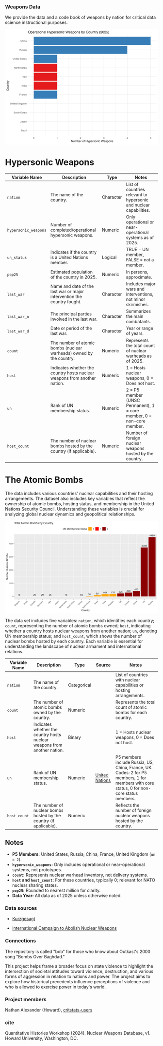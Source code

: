 ### Weapons Data

We provide the data and a code book of weapons by nation for critical data science instructional purposes.

![](plots/hypersonic_bar.png)

# Hypersonic Weapons

| Variable Name        | Description                                                                  | Type      | Notes                                                                                  |
|---------------------|------------------------------------------------------------------------------|-----------|----------------------------------------------------------------------------------------|
| `nation`            | The name of the country.                                                     | Character | List of countries relevant to hypersonic and nuclear capabilities.                     |
| `hypersonic_weapons`| Number of completed/operational hypersonic weapons.                          | Numeric   | Only operational or near-operational systems as of 2025.                               |
| `un_status`         | Indicates if the country is a United Nations member.                         | Logical   | TRUE = UN member, FALSE = not a member.                                                |
| `pop25`             | Estimated population of the country in 2025.                                 | Numeric   | In persons, approximate.                                                               |
| `last_war`          | Name and date of the last war or major intervention the country fought.       | Character | Includes major wars and interventions, not minor skirmishes.                           |
| `last_war_n`        | The principal parties involved in the last war.                              | Character | Summarizes the main combatants.                                                        |
| `last_war_d`        | Date or period of the last war.                                              | Character | Year or range of years.                                                                |
| `count`             | The number of atomic bombs (nuclear warheads) owned by the country.           | Numeric   | Represents the total count of nuclear warheads as of 2025.                             |
| `host`              | Indicates whether the country hosts nuclear weapons from another nation.      | Numeric   | 1 = Hosts nuclear weapons, 0 = Does not host.                                          |
| `un`                | Rank of UN membership status.                                                | Numeric   | 2 = P5 member (UNSC Permanent), 1 = core member, 0 = non-core member.                  |
| `host_count`        | The number of nuclear bombs hosted by the country (if applicable).            | Numeric   | Number of foreign nuclear weapons hosted by the country.                               |

# The Atomic Bombs

The data includes various countries' nuclear capabilities and their hosting arrangements. The dataset also includes key variables that reflect the ownership of atomic bombs, hosting status, and membership in the United Nations Security Council. Understanding these variables is crucial for analyzing global nuclear dynamics and geopolitical relationships.

![](plots/total_atomic_bombs_by_country.png)

The data set includes five variables: `nation`, which identifies each country; `count`, representing the number of atomic bombs owned; `host`, indicating whether a country hosts nuclear weapons from another nation; `un`, denoting UN membership status; and `host_count`, which shows the number of nuclear bombs hosted by each country. Each variable is essential for understanding the landscape of nuclear armament and international relations.

| Variable Name | Description                                                              | Type        | Source         | Notes                                                                   |
|---------------|--------------------------------------------------------------------------|-------------|----------------|-------------------------------------------------------------------------|
| `nation`      | The name of the country.                                                 | Categorical |                | List of countries with nuclear capabilities or hosting arrangements.    |
| `count`       | The number of atomic bombs owned by the country.                         | Numeric     |                | Represents the total count of atomic bombs for each country.            |
| `host`        | Indicates whether the country hosts nuclear weapons from another nation. | Binary      |                | 1 = Hosts nuclear weapons, 0 = Does not host.                           |
| `un`          | Rank of UN membership status.                                            | Numeric     | [United Nations](https://www.un.org/en/about-us/member-states) | P5 members include Russia, US, China, France, UK. Codes: 2 for P5 members, 1 for members with core status, 0 for non-core status members.   |
| `host_count`  | The number of nuclear bombs hosted by the country (if applicable).       | Numeric     |                | Reflects the number of foreign nuclear weapons hosted by the country.   |

## Notes

- **P5 Members:** United States, Russia, China, France, United Kingdom (`un = 2`).
- **`hypersonic_weapons`:** Only includes operational or near-operational systems, not prototypes.
- **`count`:** Represents nuclear warhead inventory, not delivery systems.
- **`host` and `host_count`:** For these countries, typically 0; relevant for NATO nuclear sharing states.
- **`pop25`:** Rounded to nearest million for clarity.
- **Data Year:** All data as of 2025 unless otherwise noted.


### Data sources

- [Kurzgesagt](https://kurzgesagt.org/)

- [International Campaign to Abolish Nuclear Weapons](https://www.icanw.org/)

### Connections

The repository is called "bob" for those who know about Outkast's 2000 song "Bombs Over Baghdad."

This project helps frame a broader focus on state violence to highlight the intersection of societal attitudes toward violence, destruction, and various forms of aggression in relation to nations and power. The project aims to explore how historical precedents influence perceptions of violence and who is allowed to exercise power in today's world.

### Project members

Nathan Alexander (Howard), [critstats-users](https://professornaite.github.io/critstats/)

### cite

Quantitative Histories Workshop (2024). Nuclear Weapons Database, v1. Howard University, Washington, DC.